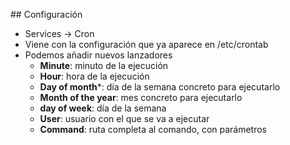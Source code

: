 ## Configuración

- Services → Cron
 - Viene con la configuración que ya aparece en /etc/crontab
 - Podemos añadir nuevos lanzadores
   - **Minute**: minuto de la ejecución
   - **Hour**: hora de la ejecución
   - **Day of month***: día de la semana concreto para ejecutarlo
   - **Month of the year**: mes concreto para ejecutarlo
   - **day of week**: día de la semana
   - **User**: usuario con el que se va a ejecutar
   - **Command**: ruta completa al comando, con parámetros
